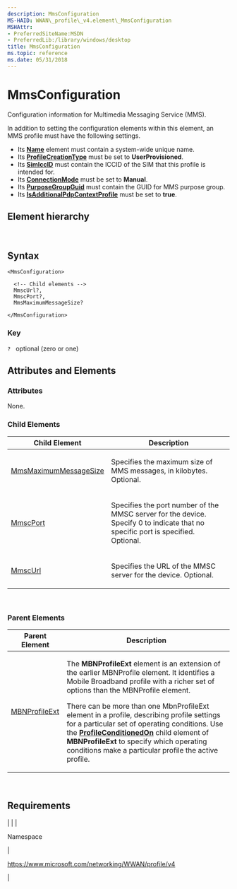 ```yaml
---
description: MmsConfiguration
MS-HAID: WWAN\_profile\_v4.element\_MmsConfiguration
MSHAttr:
- PreferredSiteName:MSDN
- PreferredLib:/library/windows/desktop
title: MmsConfiguration
ms.topic: reference
ms.date: 05/31/2018
---
```


# <span id="WWAN_profile_v4.element_MmsConfiguration"></span>MmsConfiguration

Configuration information for Multimedia Messaging Service (MMS).

In addition to setting the configuration elements within this element, an MMS profile must have the following settings.

-   Its [**Name**](element-name.md) element must contain a system-wide unique name.
-   Its [**ProfileCreationType**](./schema-profilecreationtype-mbnprofile-element.md) must be set to **UserProvisioned**.
-   Its [**SimIccID**](/windows/win32/api/mbnapi/nf-mbnapi-imbnsubscriberinformation-get_simiccid) must contain the ICCID of the SIM that this profile is intended for.
-   Its [**ConnectionMode**](./schema-connectionmode-mbnprofile-element.md) must be set to **Manual**.
-   Its [**PurposeGroupGuid**](element-purposegroupguid.md) must contain the GUID for MMS purpose group.
-   Its [**IsAdditionalPdpContextProfile**](/previous-versions/windows/desktop/legacy/mt156987(v=vs.85)) must be set to **true**.

## Element hierarchy

[<MBNProfileExt>](element-mbnprofileext.md)  
**<MmsConfiguration>**

## Syntax

``` syntax
<MmsConfiguration>

  <!-- Child elements -->
  MmscUrl?,
  MmscPort?,
  MmsMaximumMessageSize?

</MmsConfiguration>
```

### Key

`?`   optional (zero or one)

## <span id="Attributes_and_Elements"></span><span id="attributes_and_elements"></span><span id="ATTRIBUTES_AND_ELEMENTS"></span>Attributes and Elements

### <span id="attributes"></span><span id="ATTRIBUTES"></span>Attributes

None.

### <span id="Child_Elements"></span><span id="child_elements"></span><span id="CHILD_ELEMENTS"></span>Child Elements


| Child Element | Description | 
|---------------|-------------|
| <a href="element-mmsmaximummessagesize.md">MmsMaximumMessageSize</a> | <p>Specifies the maximum size of MMS messages, in kilobytes. Optional.</p> | 
| <a href="element-mmscport.md">MmscPort</a> | <p>Specifies the port number of the MMSC server for the device. Specify 0 to indicate that no specific port is specified. Optional.</p> | 
| <a href="element-mmscurl.md">MmscUrl</a> | <p>Specifies the URL of the MMSC server for the device. Optional.</p> | 


 

### <span id="parent_elements"></span><span id="PARENT_ELEMENTS"></span>Parent Elements


| Parent Element | Description | 
|----------------|-------------|
| <a href="element-mbnprofileext.md">MBNProfileExt</a> | <p>The <strong>MBNProfileExt</strong> element is an extension of the earlier MBNProfile element. It identifies a Mobile Broadband profile with a richer set of options than the MBNProfile element.</p><p>There can be more than one MbnProfileExt element in a profile, describing profile settings for a particular set of operating conditions. Use the <a href="element-profileconditionedon.md"><strong>ProfileConditionedOn</strong></a> child element of <strong>MBNProfileExt</strong> to specify which operating conditions make a particular profile the active profile.</p> | 


 

## Requirements


| 
|
| <p>Namespace</p> | <p>https://www.microsoft.com/networking/WWAN/profile/v4</p> | 


 

 
